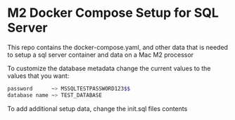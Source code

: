 # M2 Docker Compose Setup for SQL Server

This repo contains the docker-compose.yaml, and other data that is needed to setup a sql server container and data on a Mac M2 processor

To customize the database metadata change the current values to the values that you want:

```bash
password      ~> MSSQLTESTPASSWORD123$$
database name ~> TEST_DATABASE

```

To add additional setup data, change the init.sql files contents
